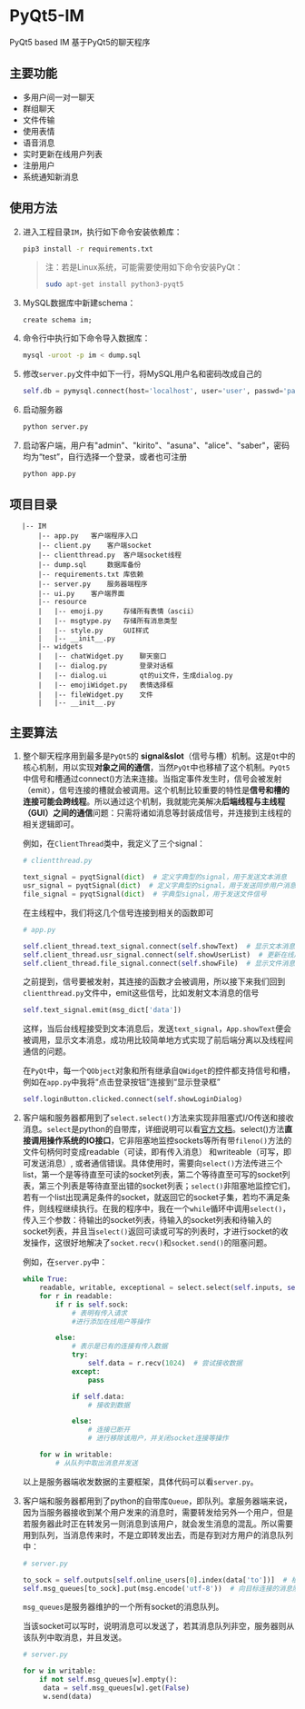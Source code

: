 # PyQt5-IM
PyQt5 based IM    基于PyQt5的聊天程序

## 主要功能

+ 多用户间一对一聊天
+ 群组聊天
+ 文件传输
+ 使用表情
+ 语音消息
+ 实时更新在线用户列表
+ 注册用户
+ 系统通知新消息

## 使用方法

2. 进入工程目录`IM`，执行如下命令安装依赖库：

   ```bash
   pip3 install -r requirements.txt
   ```

   > 注：若是Linux系统，可能需要使用如下命令安装PyQt：
   >
   > ```bash
   > sudo apt-get install python3-pyqt5
   > ```

3. MySQL数据库中新建schema：

   ```mysql
   create schema im;
   ```

4. 命令行中执行如下命令导入数据库：

   ```bash
   mysql -uroot -p im < dump.sql
   ```

5. 修改`server.py`文件中如下一行，将MySQL用户名和密码改成自己的

   ```python
   self.db = pymysql.connect(host='localhost', user='user', passwd='passwd', db='IM')
   ```

6. 启动服务器

   ```bash
   python server.py
   ```

7. 启动客户端，用户有"admin"、"kirito"、"asuna"、"alice"、"saber"，密码均为“test”，自行选择一个登录，或者也可注册

   ```bash
   python app.py
   ```

## 项目目录

```
   |-- IM
       |-- app.py	客户端程序入口
       |-- client.py	客户端socket
       |-- clientthread.py	客户端socket线程
       |-- dump.sql		数据库备份
       |-- requirements.txt	库依赖
       |-- server.py	服务器端程序
       |-- ui.py	客户端界面
       |-- resource
       |   |-- emoji.py		存储所有表情（ascii）
       |   |-- msgtype.py	存储所有消息类型
       |   |-- style.py		GUI样式
       |   |-- __init__.py
       |-- widgets
       |   |-- chatWidget.py	聊天窗口
       |   |-- dialog.py		登录对话框
       |   |-- dialog.ui		qt的ui文件，生成dialog.py
       |   |-- emojiWidget.py	表情选择框
       |   |-- fileWidget.py	文件
       |   |-- __init__.py
```

## 主要算法

1. 整个聊天程序用到最多是`PyQt5`的 **signal&slot**（信号与槽）机制。这是`Qt`中的核心机制，用以实现**对象之间的通信**，当然`PyQt`中也移植了这个机制。`PyQt5`中信号和槽通过connect()方法来连接。当指定事件发生时，信号会被发射（emit），信号连接的槽就会被调用。这个机制比较重要的特性是**信号和槽的连接可能会跨线程**。所以通过这个机制，我就能完美解决**后端线程与主线程（GUI）之间的通信**问题：只需将诸如消息等封装成信号，并连接到主线程的相关逻辑即可。

   例如，在`ClientThread`类中，我定义了三个signal：

   ```python
   # clientthread.py
   
   text_signal = pyqtSignal(dict)  # 定义字典型的signal，用于发送文本消息
   usr_signal = pyqtSignal(dict)  # 定义字典型的signal，用于发送同步用户消息
   file_signal = pyqtSignal(dict)  # 字典型signal，用于发送文件信号
   ```

   在主线程中，我们将这几个信号连接到相关的函数即可

   ```python
   # app.py
   
   self.client_thread.text_signal.connect(self.showText)  # 显示文本消息
   self.client_thread.usr_signal.connect(self.showUserList)  # 更新在线用户
   self.client_thread.file_signal.connect(self.showFile)  # 显示文件消息
   ```

   之前提到，信号要被发射，其连接的函数才会被调用，所以接下来我们回到`clientthread.py`文件中，emit这些信号，比如发射文本消息的信号

   ```python
   self.text_signal.emit(msg_dict['data'])
   ```

   这样，当后台线程接受到文本消息后，发送`text_signal`，`App.showText`便会被调用，显示文本消息，成功用比较简单地方式实现了前后端分离以及线程间通信的问题。

   在`PyQt`中，每一个`QObject`对象和所有继承自`QWidget`的控件都支持信号和槽，例如在`app.py`中我将“点击登录按钮”连接到“显示登录框”

   ```python
   self.loginButton.clicked.connect(self.showLoginDialog)
   ```

2. 客户端和服务器都用到了`select.select()`方法来实现非阻塞式I/O传送和接收消息。`select`是python的自带库，详细说明可以看[官方文档](https://docs.python.org/3.7/library/select.html)。select()方法**直接调用操作系统的IO接口**，它非阻塞地监控sockets等所有带`fileno()`方法的文件句柄何时变成readable（可读，即有传入消息） 和writeable（可写，即可发送消息）, 或者通信错误。具体使用时，需要向`select()`方法传进三个list，第一个是等待直至可读的socket列表，第二个等待直至可写的socket列表，第三个列表是等待直至出错的socket列表；`select()`非阻塞地监控它们，若有一个list出现满足条件的socket，就返回它的socket子集，若均不满足条件，则线程继续执行。在我的程序中，我在一个`while`循环中调用`select()`，传入三个参数：待输出的socket列表，待输入的socket列表和待输入的socket列表，并且当`select()`返回可读或可写的列表时，才进行socket的收发操作，这很好地解决了`socket.recv()`和`socket.send()`的阻塞问题。

   例如，在`server.py`中：

   ```python
   while True:
       readable, writable, exceptional = select.select(self.inputs, self.outputs, self.inputs)
       for r in readable:
           if r is self.sock:
               # 表明有传入请求
               #进行添加在线用户等操作
   
           else:
               # 表示是已有的连接有传入数据
               try:
                   self.data = r.recv(1024)  # 尝试接收数据
               except:
                   pass
   
               if self.data:
                   # 接收到数据
   
               else:
                   # 连接已断开
                   # 进行移除该用户，并关闭socket连接等操作
   
       for w in writable:
           # 从队列中取出消息并发送
   ```

   以上是服务器端收发数据的主要框架，具体代码可以看`server.py`。

3. 客户端和服务器都用到了python的自带库`Queue`，即队列。拿服务器端来说，因为当服务器接收到某个用户发来的消息时，需要转发给另外一个用户，但是若服务器此时正在转发另一则消息到该用户，就会发生消息的混乱。所以需要用到队列，当消息传来时，不是立即转发出去，而是存到对方用户的消息队列中：

   ```python
   # server.py
   
   to_sock = self.outputs[self.online_users[0].index(data['to'])]  # 根据用户名查找socket
   self.msg_queues[to_sock].put(msg.encode('utf-8'))  # 向目标连接的消息队列放入回应
   ```

   `msg_queues`是服务器维护的一个所有socket的消息队列。

   当该socket可以写时，说明消息可以发送了，若其消息队列非空，服务器则从该队列中取消息，并且发送。

   ```python
   # server.py
   
   for w in writable:
       if not self.msg_queues[w].empty():
       	data = self.msg_queues[w].get(False)
       	w.send(data)
   ```
